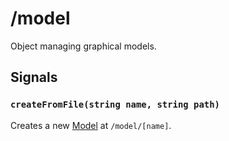 # /model

Object managing graphical models.

## Signals
### `createFromFile(string name, string path)`
Creates a new [Model](../types/Model.md) at `/model/[name]`.